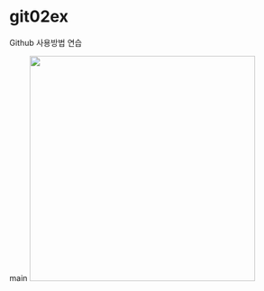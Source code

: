 # git02ex
Github 사용방법 연습

main
<img src = "https://github.com/user-attachments/assets/151f5da4-da57-4f33-b232-afed8a9274bc" width=400> 
